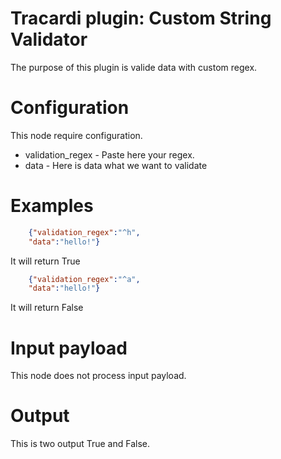 # Tracardi plugin: Custom String Validator

The purpose of this plugin is valide data with custom regex. 


# Configuration

This node require configuration.
* validation_regex - Paste here your regex. 
* data - Here is data what we want to validate

# Examples
```json
    {"validation_regex":"^h",
    "data":"hello!"}


```
It will return True
```json
    {"validation_regex":"^a",
    "data":"hello!"}


```
It will return False

# Input payload
This node does not process input payload.

# Output

This is two output True and False.
